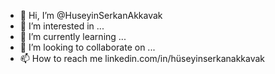 - 👋 Hi, I’m @HuseyinSerkanAkkavak
- 👀 I’m interested in ...
- 🌱 I’m currently learning ...
- 💞️ I’m looking to collaborate on ...
- 📫 How to reach me linkedin.com/in/hüseyinserkanakkavak

<!---
HuseyinSerkanAkkavak/HuseyinSerkanAkkavak is a ✨ special ✨ repository because its `README.md` (this file) appears on your GitHub profile.
You can click the Preview link to take a look at your changes.
--->
